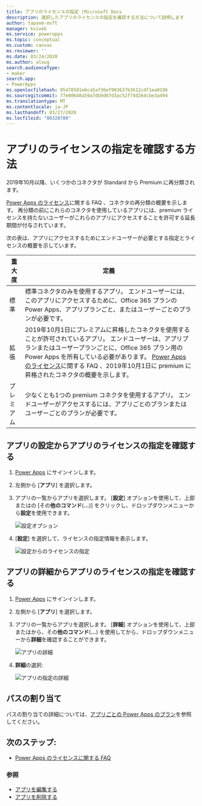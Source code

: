 ```yaml
---
title: アプリのライセンスの指定 |Microsoft Docs
description: 選択したアプリのライセンスの指定を確認する方法について説明します
author: tapanm-msft
manager: kvivek
ms.service: powerapps
ms.topic: conceptual
ms.custom: canvas
ms.reviewer: ''
ms.date: 03/24/2020
ms.author: alaug
search.audienceType:
- maker
search.app:
- PowerApps
ms.openlocfilehash: 95478501e6ca5af36ef993637b3612cdf1ea0196
ms.sourcegitcommit: 77e00640a59a7db9d67d3ac52f74d264cbe3a494
ms.translationtype: MT
ms.contentlocale: ja-JP
ms.lasthandoff: 03/27/2020
ms.locfileid: "80328780"
---
```

# <a name="how-to-check-license-designation-for-an-app"></a>アプリのライセンスの指定を確認する方法

2019年10月以降、いくつかのコネクタが Standard から Premium に再分類されます。

[Power Apps のライセンス](https://docs.microsoft.com/power-platform/admin/powerapps-flow-licensing-faq#office-365)に関する FAQ 、コネクタの再分類の概要を示します。 再分類の前にこれらのコネクタを使用しているアプリには、premium ライセンスを持たないユーザーがこれらのアプリにアクセスすることを許可する延長期間が付与されています。

次の表は、アプリにアクセスするためにエンドユーザーが必要とする指定とライセンスの概要を示しています。

| **重大度** | **定義**
|-|-|
| 標準 | 標準コネクタのみを使用するアプリ。 エンドユーザーには、このアプリにアクセスするために、Office 365 プランの Power Apps、アプリプランごと、またはユーザーごとのプランが必要です。
| 拡張 | 2019年10月1日にプレミアムに昇格したコネクタを使用することが許可されているアプリ。 エンドユーザーは、アプリプランまたはユーザープランごとに、Office 365 プラン用の Power Apps を所有している必要があります。 [Power Apps のライセンス](https://docs.microsoft.com/power-platform/admin/powerapps-flow-licensing-faq#office-365)に関する FAQ 、2019年10月1日に premium に昇格されたコネクタの概要を示します。
| プレミアム | 少なくとも1つの premium コネクタを使用するアプリ。 エンドユーザーがアクセスするには、アプリごとのプランまたはユーザーごとのプランが必要です。

## <a name="check-app-license-designation-from-app-settings"></a>アプリの設定からアプリのライセンスの指定を確認する

1. [Power Apps](https://make.powerapps.com) にサインインします。

1. 左側から [**アプリ**] を選択します。

1. アプリの一覧からアプリを選択します。 [**設定**] オプションを使用して、上部またはの [その**他のコマンド**(**...**)] をクリックし、ドロップダウンメニューから**設定**を使用できます。

    ![設定オプション](media/license-designation/app-settings.png)

1. [**設定**] を選択して、ライセンスの指定情報を表示します。

    ![設定からのライセンスの指定](media/license-designation/settings-license-designation.png)

## <a name="check-app-license-designation-from-app-details"></a>アプリの詳細からアプリのライセンスの指定を確認する

1. [Power Apps](https://make.powerapps.com) にサインインします。

1. 左側から [**アプリ**] を選択します。

1. アプリの一覧からアプリを選択します。 [**詳細**] オプションを使用して、上部またはから、その**他のコマンド**(**...**) を使用してから、ドロップダウンメニューから**詳細**を確認することができます。

    ![アプリの詳細](media/license-designation/app-details.png)

1. **詳細**の選択:

    ![アプリの指定の詳細](media/license-designation/app-details-page.png)

## <a name="pass-assignment"></a>パスの割り当て

パスの割り当ての詳細については、[アプリごとの Power Apps のプラン](https://docs.microsoft.com/power-platform/admin/about-powerapps-perapp#step-three-set-up-apps-to-use-per-app-plans)を参照してください。

## <a name="next-steps"></a>次のステップ:

- [Power Apps のライセンスに関する FAQ](https://docs.microsoft.com/power-platform/admin/powerapps-flow-licensing-faq)

### <a name="see-also"></a>参照

- [アプリを編集する](edit-app.md)
- [アプリを削除する](delete-app.md)
